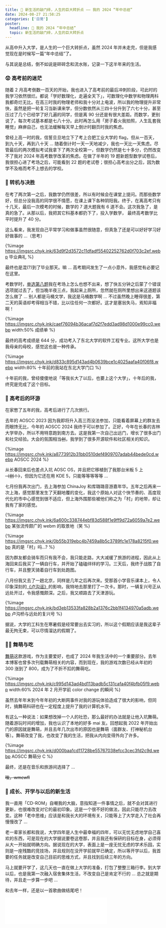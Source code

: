 ```yaml
---
title: 📜 新生活的敲门砖，人生的巨大转折点 —— 我的 2024 “年中总结”
date: 2024-08-27 21:58:25
categories: ['日常']
poster:
  headline: 📜 我的 2024 “年中总结”
  topic: 新生活的敲门砖，人生的巨大转折点
---
```


从高中升入大学，是人生的一个巨大转折点，虽然 2024 年并未走完，但是我感觉现在是时候写一篇“年中总结”了。

<!--more-->

与其说是总结，倒不如说是碎碎念和流水账，记录一下这半年来的生活。

### 😟 高考前的迷茫

随着 2 月高考倒数一百天的开始，我也进入了高考前的最后冲刺阶段，可此时的我学习依然很烂。都说「学好数理化，走遍全天下」，可数理化中数学和物理两科我都奇烂无比。在高三时我的物理老师和我十分对上电波，所以我的物理提升非常快，虽然是把一轮复习当新课来学，但分数依然从三四十分升到了六七十分，甚至压过了几个已经学了好几遍的同学，但是离 90 分还是有很大差距。而数学，更别说了，每次考试基本都是七八十分。此时再怎么用「房子着火我拍照，人生乱套我睡觉」麻痹自己，也无法缓解每天早上倒计时翻页时我的焦虑。

曾经上高一时的我，信誓旦旦地立下了考上合肥工业大学的 flag，但从一百天，到九十天，再到八十天 ... 随着倒计时一天一天地减少，我也一天比一天焦虑。尽管最后的两次模拟考试我拿下了两次全校第一，但数学仍然是七十多分，仍然改变不了我对 2024 年高考数学改革的焦虑。在做了半年的 19 题新题型数学试卷后，我很担心进了考场之后，可能看到 22 题的老试卷；很担心高考出分之后，因为数学不及格而考不上想去的学校。

### 🤔 转机与决胜

在考了两次第一之后，我数学仍然很差，所以有时候会在课堂上提问。而那些数学好，但总分没我高的同学很不情愿，在课上课下各种阴阳我。终于，在离高考只有十几天，最后一次模考的时候，数学的 7 道大题我有 6 道不会。这次我急了，是真的急了。从那以后，我把其它科基本都扔下了，投入学数学， 最终高考数学比平时提升了 40 分。

这么看来，我发现自己平常学习和做事虽然很随意，但真急了还是可以好好学习好好做事的 ...（思考）

{%image https://imgsrc.chyk.ink/63d9f2d3572c11dfadf55402252762d0f703c2ef.webp 毕业典礼 %}

最终也是混(?)到了毕业那天。嘛 ... 高考期间发生了一点小意外，我感觉有必要记在这里。

考数学时，[单选第八题](https://gaokao.eol.cn/shiti/sx/202406/t20240612_2616034_3.shtml)我在考场上怎么也想不出来，想了快五分钟之后蒙了个错误选项就过去了，但当晚半夜三点，我起来上厕所，忽然就在厕所里想出来这道题该怎么做了 ... 别人都是马桶文学，我这是马桶数学啊 ... 不过虽然晚上睡得很差，第二天的英语却考得相当不错，比以往任何一次都好。这才是塞翁失马，焉知非福啊！

{%image https://imgsrc.chyk.ink/caef76094b36acaf7d2f7edd3ad98d1000e99cc0.webp width:50% 成绩单 %}

最终的高考成绩是 644 分，成功考入了东北大学的软件工程专业。这所大学也是我母亲的母校，感觉这也是一种传承。

{%image https://imgsrc.chyk.ink/d833c895d143ad4b0639bce1c4025aafa40f06f8.webp width:80% 十年前的我站在东北大学门口 %}

十年前的我，曾经傻傻地说「等我长大了以后，也要上这个大学」，十年后的我，终究是完成了这个目标。

### 🤪 高考后的环游

在家憋了五年的我，高考后进行了几次旅行。

去年的 AOSCC 2023 因为我即将升入高三而没法参加，只能看着屏幕上的群友去而眼馋无比，今年的 AOSCC 2024 我终于可以参加了。正好，今年在长春的吉林大学举办，所以不用特意跑到南方去。这是我第一次自己出远门，增长了很多出门和社交经验。大会的氛围相当~~创~~，我学到了很多开源软件和社区相关的知识。

{%image https://imgsrc.chyk.ink/a8773912b31bb0510def4909707adab44bede0cd.webp AOSCC 2024 %}

从长春回来后也差点入坑 AOSC OS，并且把它移植到了我那台米板 5 上 ~~（创！）~~，但因为它还在用 KDE 5，只能等等等等等 ...

七月份我再次出门，去上海参加 ChinaJoy 和库璐璐音游嘉年华。五年之后再来一次上海，感觉那里发生了天翻地覆的变化，我这个原始人对这个快节奏的、高度现代化的市中心感觉到很不适应，但上海外围那些被他们称之为「村」的地带，却让我有了家的感觉。

{%image https://imgsrc.chyk.ink/6a600c338744ebf83d588f1e9ff9d72a6059a7e2.webp 某张流传颇广的 webm 的取景地（笑 %}

{%image https://imgsrc.chyk.ink/0b55b319ebc4b7459a8b5c3789fc1e178a8215f0.webp 真的是「村」吗...? %}

因为群友都会骑车而只有我不会，我只能走路，大大减缓了旅游的进程，因此从上海回来后我买了一辆自行车，并开始了磕磕绊绊的学习。三天后，我终于战胜了自行车，并且整天骑着自行车到处跑图。

八月份我又去了一趟北京，同样是几年之后再次来。受那首小学音乐课本上，令人印象深刻的[《卢沟谣》](https://y.music.163.com/m/song/5235738)的影响，我特地去那里打了一次卡。那时，一辆复兴号正从远处开过，令我感慨颇深。之后，我又顺路去了天津游玩。

{%image https://imgsrc.chyk.ink/bd3eb13533fa828b2a1376c2bb1f4134970a5adb.webp 卢沟桥与远处的复兴号 %}

据说，大学的工科生在寒暑假是经常要出去实习的，所以这个假期应该是我这辈子最无拘无束，可以尽情溜达的假期了。

### 🐻‍❄️ 舞萌与吃

[舞萌](https://maimai.sega.jp)这款游戏，作为主要爱好，也成了 2024 年我生活中的一个重要部分。去年本博客也曾多次刊载舞萌相关的内容，而到现在，我的游戏次数已经从年初的 300 涨到了 800，成为了不折不扣的舞萌吃。

{%image https://imgsrc.chyk.ink/c995d143ad4bd113badb5c131cafa40f4bfb05f9.webp  width:60% 2024 年 2 月开学前 color change 的瞬间 %}

虽然去年年末到今年年初的大断网事件对我的游玩体验造成了很大的影响，但同时，搞舞萌科研也在一定程度上提升了我的计算机水平。

有这么一种说法：如果想改掉一个人的社恐，那么最好的办法就是让他入坑舞萌。随着游玩时间的增加，我也认识了本地的好多 mai 友。回想起我 2022 年开始出门的原因就是舞萌，并且去年几次出市的原因也是舞萌（面群友、打神秘机台等）。舞萌改变了我，也改变了我的生活，把我从内向变得外向了许多。

{%image https://imgsrc.chyk.ink/d000baa1cd11728be55767038efcc3cec3fd2c9d.webp AOSCC 舞萌分 C %}

最终，还是在音乐和旅游间选择了 ...

~~唉，wmcwfl~~

### 🤔 成长、开学与以后的新生活

我一直用「CD-ROM」自嘲我的大脑，意指知道一件事情之后，就不会对其进行更新，也很难改变对它的最初印象。这是一个很不好的做法，因此只能尽力去改变。这种「老中思维」应该是和我长大的环境有关，只能等上了大学走入了社会再慢慢改了 ...

老一辈家长都和我说，大学四年是人生中最幸福的四年，可以无忧无虑地学自己喜欢的东西，可是现在的大学据说要卷这卷那，并且我还有保研的目标在身，必须得从大一开始就明确方向。据说现在的大学，表面上是一座无忧无虑的学术乐园，实则是一座残酷的竞技场，并且规则在没开学前就早已确定，所以等开学以后，我首要的任务就是改变自己目前的思维方式，并且找到后续三年的方向。

马上就要开学了，这几天也一直在做上大学的准备，打包了整整三箱行李。到大学以后，也是我第一次融入宿舍集体生活，不改变自己是肯定不行的 ... 总之就是期待，并且走一步算一步吧 ...

和去年一样，还是以一首歌曲做结尾吧！

<iframe frameborder="no" border="0" marginwidth="0" marginheight="0" width=330 height=86 src="//music.163.com/outchain/player?type=2&id=1841240903&auto=0&height=66"></iframe>
